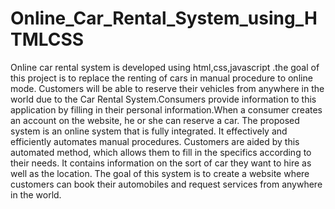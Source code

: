 # Online_Car_Rental_System_using_HTMLCSS
Online car rental system is developed using html,css,javascript .the goal of this project is to replace the renting of cars in manual procedure to online mode.
Customers will be able to reserve their vehicles from anywhere in the world due to the Car Rental System.Consumers provide information to this application by filling in their personal information.When a consumer creates an account on the website, he or she can reserve a car. The proposed system is an online system that is fully integrated. It effectively and efficiently automates manual procedures. Customers are aided by this automated method, which allows them to fill in the
specifics according to their needs. It contains information on the sort of car they want to hire as well as the location. The goal of this system is to create a website where customers can book their automobiles and request services from anywhere in the world.
